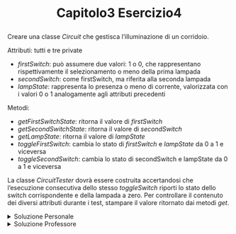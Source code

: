 # <p align=center> Capitolo3 Esercizio4 </p>

Creare una classe *Circuit* che gestisca l’illuminazione di un corridoio. <br>

Attributi: tutti e tre private

- *firstSwitch*: può assumere due valori: 1 o 0, che rappresentano
rispettivamente il selezionamento o meno della prima lampada
- *secondSwitch*: come firstSwitch, ma riferita alla seconda
lampada
- *lampState*: rappresenta lo presenza o meno di corrente,
valorizzata con i valori 0 o 1 analogamente agli attributi
precedenti

Metodi:
- *getFirstSwitchState*: ritorna il valore di *firstSwitch*
- *getSecondSwitchState*: ritorna il valore di *secondSwitch*
- *getLampState*: ritorna il valore di *lampState*
- *toggleFirstSwitch*: cambia lo stato di *firstSwitch* e *lampState* da 0 a 1 e viceversa
- *toggleSecondSwitch*: cambia lo stato di secondSwitch e
lampState da 0 a 1 e viceversa

La classe *CircuitTester* dovrà essere costruita accertandosi che
l’esecuzione consecutiva dello stesso *toggleSwitch* riporti lo stato
dello switch corrispondente e della lampada a zero. Per controllare il contenuto dei diversi attributi durante i test, 
stampare il valore ritornato dai metodi *get*.


<details closed>

<summary> Soluzione Personale</summary>

[Circuit.java](https://github.com/FedVlogger17/Uni-Notes/blob/main/Primo%20Anno/Secondo%20Semestre/Metodologie%20di%20Programmazione/Esercizi/Esercizi%20Capitolo%203/Esercizio_4/src/Esercizio4/Circuit.java) <br>
[CircuitTester.java](https://github.com/FedVlogger17/Uni-Notes/blob/main/Primo%20Anno/Secondo%20Semestre/Metodologie%20di%20Programmazione/Esercizi/Esercizi%20Capitolo%203/Esercizio_4/src/Esercizio4/CircuitTester.java)

</details>

<details closed>

<summary> Soluzione Professore</summary>

</details>
